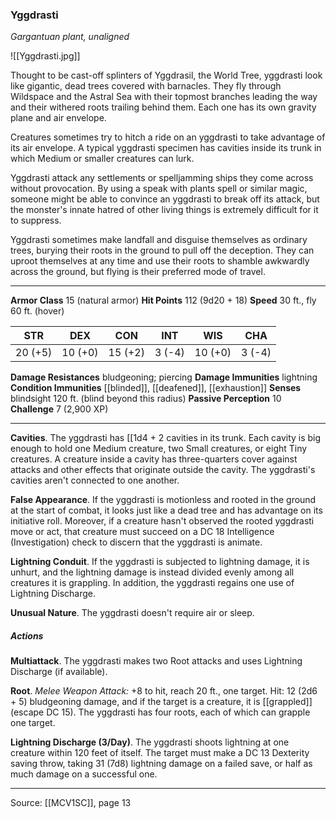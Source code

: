 ### Yggdrasti
_Gargantuan plant, unaligned_

![[Yggdrasti.jpg]]

Thought to be cast-off splinters of Yggdrasil, the World Tree, yggdrasti look like gigantic, dead trees covered with barnacles. They fly through Wildspace and the Astral Sea with their topmost branches leading the way and their withered roots trailing behind them. Each one has its own gravity plane and air envelope.

Creatures sometimes try to hitch a ride on an yggdrasti to take advantage of its air envelope. A typical yggdrasti specimen has cavities inside its trunk in which Medium or smaller creatures can lurk.

Yggdrasti attack any settlements or spelljamming ships they come across without provocation. By using a speak with plants spell or similar magic, someone might be able to convince an yggdrasti to break off its attack, but the monster's innate hatred of other living things is extremely difficult for it to suppress.

Yggdrasti sometimes make landfall and disguise themselves as ordinary trees, burying their roots in the ground to pull off the deception. They can uproot themselves at any time and use their roots to shamble awkwardly across the ground, but flying is their preferred mode of travel.




---

**Armor Class** 15 (natural armor)
**Hit Points** 112 (9d20 + 18)
**Speed** 30 ft., fly 60 ft. (hover)

| STR     | DEX     | CON     | INT     | WIS     | CHA     |
|---------|---------|---------|---------|---------|---------|
| 20 (+5) | 10 (+0) | 15 (+2) | 3 (-4) | 10 (+0) | 3 (-4) |

**Damage Resistances** bludgeoning; piercing
**Damage Immunities** lightning
**Condition Immunities** [[blinded]], [[deafened]], [[exhaustion]]
**Senses** blindsight 120 ft. (blind beyond this radius)
**Passive Perception** 10
**Challenge** 7 (2,900 XP)

---

**Cavities**. The yggdrasti has [[1d4 + 2 cavities in its trunk. Each cavity is big enough to hold one Medium creature, two Small creatures, or eight Tiny creatures. A creature inside a cavity has three-quarters cover against attacks and other effects that originate outside the cavity. The yggdrasti's cavities aren't connected to one another.

**False Appearance**. If the yggdrasti is motionless and rooted in the ground at the start of combat, it looks just like a dead tree and has advantage on its initiative roll. Moreover, if a creature hasn't observed the rooted yggdrasti move or act, that creature must succeed on a DC 18 Intelligence (Investigation) check to discern that the yggdrasti is animate.

**Lightning Conduit**. If the yggdrasti is subjected to lightning damage, it is unhurt, and the lightning damage is instead divided evenly among all creatures it is grappling. In addition, the yggdrasti regains one use of Lightning Discharge.

**Unusual Nature**. The yggdrasti doesn't require air or sleep.

##### Actions
**Multiattack**. The yggdrasti makes two Root attacks and uses Lightning Discharge (if available).

**Root**. _Melee Weapon Attack:_ +8 to hit, reach 20 ft., one target. Hit: 12 (2d6 + 5) bludgeoning damage, and if the target is a creature, it is [[grappled]] (escape DC 15). The yggdrasti has four roots, each of which can grapple one target.

**Lightning Discharge (3/Day)**. The yggdrasti shoots lightning at one creature within 120 feet of itself. The target must make a DC 13 Dexterity saving throw, taking 31 (7d8) lightning damage on a failed save, or half as much damage on a successful one.


---

Source: [[MCV1SC]], page 13